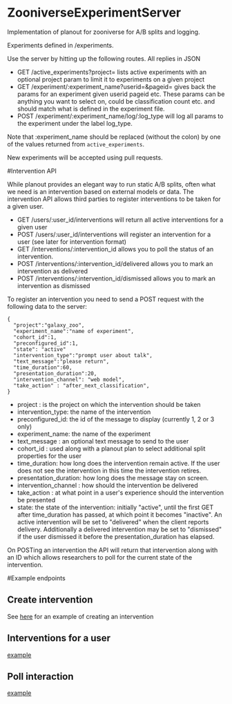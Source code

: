 # ZooniverseExperimentServer
Implementation of planout for zooniverse for A/B splits and logging. 


Experiments defined in /experiments. 

Use the server by hitting up the following routes. All replies in JSON

- GET /active_experiments?project= lists active experiments with an optional project param to limit it to experiments on a given project
- GET /experiment/:experiment_name?userid=&pageid= gives back the params for an experiment given userid pageid etc. These params can be anything you want to select on, could be classification count etc. and should match what is defined in the experiment file.
- POST /experiment/:experiment_name/log/:log_type will log all params to the experiment under the label log_type. 

Note that :experiment_name should be replaced (without the colon) by one of the values returned from `active_experiments`.

New experiments will be accepted using pull requests.

#Intervention API 

While planout provides an elegant way to run static A/B splits, often what we need is an intervention based on external models or data. The intervention API allows third parties to register interventions to be taken for a given user. 

- GET  /users/:user_id/interventions  will return all active interventions for a given user 
- POST /users/:user_id/interventions  will register an intervention for a user (see later for intervention format)
- GET /interventions/:intervention_id allows you to poll the status of an intervention. 
- POST /interventions/:intervention_id/delivered allows you to mark an intervention as delivered
- POST /interventions/:intervention_id/dismissed allows you to mark an intervention as dismissed

To register an intervention you need to send a POST request with the following data to the server: 

    {
      "project":"galaxy_zoo",
      "experiment_name":"name of experiment",
      "cohort_id":1,
      "preconfigured_id":1,
      "state": "active"
      "intervention_type":"prompt user about talk",
      "text_message":"please return",
      "time_duration":60,
      "presentation_duration":20,
      "intervention_channel": "web model",
      "take_action" : "after_next_classification",
    }

- project : is the project on which the intervention should be taken
- intervention_type: the name of the intervention 
- preconfigured_id: the id of the message to display (currently 1, 2 or 3 only)
- experiment_name: the name of the experiment
- text_message : an optional text message to send to the user
- cohort_id    : used along with a planout plan to select additional split properties for the user
- time_duration: how long does the intervention remain active. If the user does not see the intervention in this time the intervention retires.
- presentation_duration: how long does the message stay on screen. 
- intervention_channel : how should the intervention be delivered
- take_action : at what point in a user's experience should the intervention be presented
- state: the state of the intervention: initially "active", until the first GET after time_duration has passed, at which point it becomes "inactive". An active intervention will be set to "delivered" when the client reports delivery. Additionally a delivered intervention may be set to "dismissed" if the user dismissed it before the presentation_duration has elapsed.

On POSTing an intervention the API will return that intervention along with an ID which allows researchers to poll for the current state of the intervention. 

#Example endpoints 

## Create intervention 
See [here](https://github.com/zooniverse/ZooniverseExperimentServer/blob/master/bin/example_intervention_post.rb) for an example of creating an intervention 

## Interventions for a user 
[example](http://experiments.zooniverse.org/users/1/interventions)

## Poll interaction 
[example](http://experiments.zooniverse.org/interventions/551188293033630001000000)

